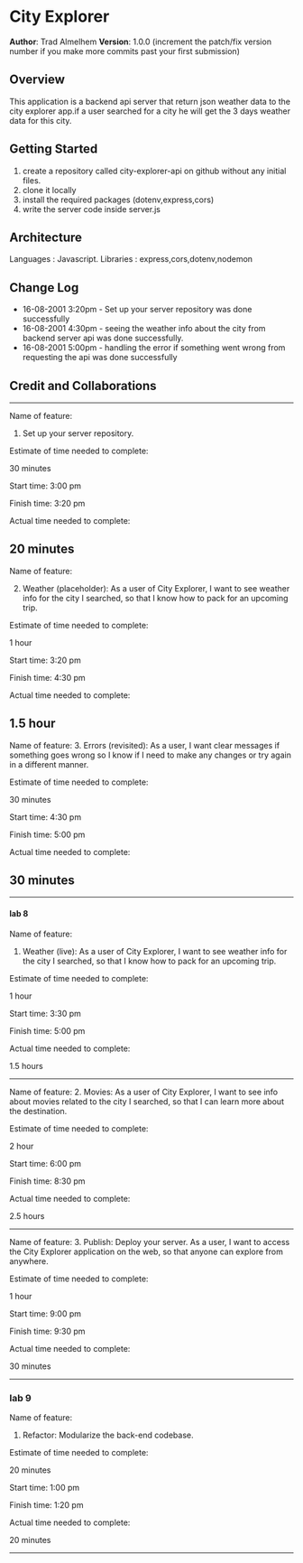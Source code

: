 # City Explorer

**Author**: Trad Almelhem
**Version**: 1.0.0 (increment the patch/fix version number if you make more commits past your first submission)

## Overview
This application is a backend api server that return json weather data to the city explorer app.if a user searched for a city he will get the 3 days weather data for this city.

<!-- Provide a high level overview of what this application is and why you are building it, beyond the fact that it's an assignment for this class. (i.e. What's your problem domain?) -->

## Getting Started
1. create a repository called city-explorer-api on github without any initial files.
2. clone it locally
3. install the required packages (dotenv,express,cors)
4. write the server code inside server.js
<!-- What are the steps that a user must take in order to build this app on their own machine and get it running? -->

## Architecture
<!-- Provide a detailed description of the application design. What technologies (languages, libraries, etc) you're using, and any other relevant design information. -->
Languages : Javascript.
Libraries : express,cors,dotenv,nodemon

## Change Log
<!-- Use this area to document the iterative changes made to your application as each feature is successfully implemented. Use time stamps. Here's an example:

01-01-2001 4:59pm - Application now has a fully-functional express server, with a GET route for the location resource. -->

* 16-08-2001 3:20pm -  Set up your server repository was done successfully
* 16-08-2001 4:30pm -  seeing the weather info about the city from backend server api was done successfully.
* 16-08-2001 5:00pm - handling the error if something went wrong from requesting the api was done successfully


## Credit and Collaborations
<!-- Give credit (and a link) to other people or resources that helped you build this application. --> 

---------
Name of feature:
1. Set up your server repository.

Estimate of time needed to complete:

30 minutes

Start time: 3:00 pm

Finish time: 3:20 pm

Actual time needed to complete: 

20 minutes
-------
Name of feature:

2. Weather (placeholder): As a user of City Explorer, I want to see weather info for the city I searched, so that I know how to pack for an upcoming trip.

Estimate of time needed to complete:

1 hour 

Start time: 3:20 pm

Finish time: 4:30 pm

Actual time needed to complete: 

1.5 hour
------

Name of feature:
3. Errors (revisited): As a user, I want clear messages if something goes wrong so I know if I need to make any changes or try again in a different manner.

Estimate of time needed to complete:

30 minutes

Start time: 4:30 pm

Finish time: 5:00 pm

Actual time needed to complete: 

30 minutes
------



-----------


#### lab 8




Name of feature:
1. Weather (live): As a user of City Explorer, I want to see weather info for the city I searched, so that I know how to pack for an upcoming trip.

Estimate of time needed to complete:

1 hour

Start time: 3:30 pm

Finish time: 5:00 pm

Actual time needed to complete:

1.5 hours

-----------


Name of feature:
2. Movies: As a user of City Explorer, I want to see info about movies related to the city I searched, so that I can learn more about the destination.

Estimate of time needed to complete:

2 hour

Start time: 6:00 pm

Finish time: 8:30 pm

Actual time needed to complete:

2.5 hours

-----------


Name of feature:
3. Publish: Deploy your server. As a user, I want to access the City Explorer application on the web, so that anyone can explore from anywhere.

Estimate of time needed to complete:

1 hour

Start time: 9:00 pm

Finish time: 9:30 pm

Actual time needed to complete:

30 minutes

-----------

### lab 9

Name of feature:
1. Refactor: Modularize the back-end codebase.

Estimate of time needed to complete:

20 minutes

Start time: 1:00 pm

Finish time: 1:20 pm

Actual time needed to complete:

20 minutes

-----------
